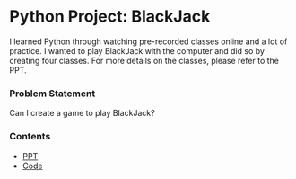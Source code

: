 # Python Project: BlackJack

I learned Python through watching pre-recorded classes online and a lot of practice. I wanted to play BlackJack with the computer and did so by creating four classes. For more details on the classes, please refer to the PPT.

### Problem Statement
Can I create a game to play BlackJack?

### Contents
- [PPT](./Blackjack_Design.pdf)
- [Code](./deckOfCards.py)
